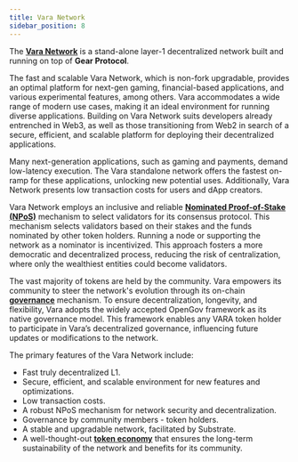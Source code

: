 ```yaml
---
title: Vara Network
sidebar_position: 8
---
```


The **[Vara Network](https://vara.network/)** is a stand-alone layer-1 decentralized network built and running on top of **Gear Protocol**.

The fast and scalable Vara Network, which is non-fork upgradable, provides an optimal platform for next-gen gaming, financial-based applications, and various experimental features, among others. Vara accommodates a wide range of modern use cases, making it an ideal environment for running diverse applications. Building on Vara Network suits developers already entrenched in Web3, as well as those transitioning from Web2 in search of a secure, efficient, and scalable platform for deploying their decentralized applications.

Many next-generation applications, such as gaming and payments, demand low-latency execution. The Vara standalone network offers the fastest on-ramp for these applications, unlocking new potential uses. Additionally, Vara Network presents low transaction costs for users and dApp creators.

Vara Network employs an inclusive and reliable **[Nominated Proof-of-Stake (NPoS)](https://wiki.vara.network/docs/staking/)** mechanism to select validators for its consensus protocol. This mechanism selects validators based on their stakes and the funds nominated by other token holders. Running a node or supporting the network as a nominator is incentivized. This approach fosters a more democratic and decentralized process, reducing the risk of centralization, where only the wealthiest entities could become validators.

The vast majority of tokens are held by the community. Vara empowers its community to steer the network's evolution through its on-chain **[governance](https://wiki.vara.network/docs/governance/)** mechanism. To ensure decentralization, longevity, and flexibility, Vara adopts the widely accepted OpenGov framework as its native governance model. This framework enables any VARA token holder to participate in Vara’s decentralized governance, influencing future updates or modifications to the network.

The primary features of the Vara Network include:
- Fast truly decentralized L1.
- Secure, efficient, and scalable environment for new features and optimizations.
- Low transaction costs.
- A robust NPoS mechanism for network security and decentralization.
- Governance by community members - token holders.
- A stable and upgradable network, facilitated by Substrate.
- A well-thought-out **[token economy](https://wiki.vara.network/docs/tokenomics/)** that ensures the long-term sustainability of the network and benefits for its community.